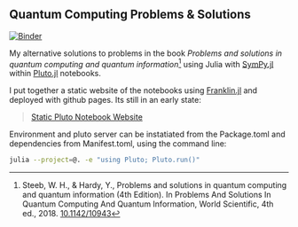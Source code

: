 
## Quantum Computing Problems & Solutions
[![Binder](https://mybinder.org/badge_logo.svg)](https://mybinder.org/v2/gh/stefanbringuier/QuantumComputingProblemsSolutions/main)

My alternative solutions to problems in the book *Problems and solutions in quantum computing and quantum information*[^1] using Julia with [SymPy.jl](https://github.com/JuliaPy/SymPy.jl) within [Pluto.jl](https://github.com/fonsp/Pluto.jl) notebooks.

I put together a static website of the notebooks using [Franklin.jl](franklinjl.org) and deployed with github pages. Its still in an early state:

> [Static Pluto Notebook Website](https://stefanbringuier.github.io/QuantumComputingProblemsSolutions/index.html)


Environment and pluto server can be instatiated from the Package.toml and dependencies from Manifest.toml, using the command line:

```bash
julia --project=@. -e "using Pluto; Pluto.run()"
```


[^1]: Steeb, W. H., & Hardy, Y., Problems and solutions in quantum computing and quantum information (4th Edition). In Problems And Solutions In Quantum Computing And Quantum Information, World Scientific, 4th ed., 2018. [10.1142/10943](https://doi.org/10.1142/10943)